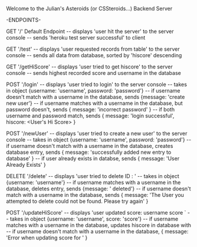 Welcome to the Julian's Asteroids (or CSSteroids...) Backend Server

-ENDPOINTS-

GET '/' Default Endpoint
-- displays 'user hit the server' to the server console
-- sends 'heroku test server successful' to client

GET '/test' 
-- displays 'user requested records from table' to the server console
-- sends all data from database, sorted by 'hiscore' descending

GET '/getHiScore'
-- displays 'user tried to get hiscore' to the server console
-- sends highest recorded score and username in the database

POST '/login'
-- displays 'user tried to login' to the server console
-- takes in object {username: 'username', password: 'password'}
-- if username doesn't match with a username in the database, sends {message: 'create new user'}
-- if username matches with a username in the database, 
    but password doesn't, sends { message: 'incorrect password' }
-- if both username and password match, sends { message: 'login successful', hiscore: <User's Hi Score> }

POST '/newUser'
-- displays 'user tried to create a new user' to the server console
-- takes in object {username: 'username', password: 'password'}
-- if username doesn't match with a username in the database, creates database entry, 
    sends { message: 'successfully added new entry to database' }
-- if user already exists in databse, sends { message: 'User Already Exists' }

DELETE '/delete'
-- displays 'user tried to delete ID : <username>'
-- takes in object {username: 'username'}
-- if username matches with a username in the database, 
    deletes entry, sends {message: '<username> deleted'}
-- if username doesn't match with a username in the database, 
    sends { message: 'The User you attempted to delete could not be found. Please try again' }

POST '/updateHiScore'
-- displays 'user updated score: username <username> score <score>`
-- takes in object {username: 'username', score: 'score'}
-- if username matches with a username in the database, 
    updates hiscore in database with <score>
-- if username doesn't match with a username in the database, 
    { message: 'Error when updating score for <username>' }

